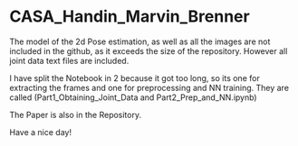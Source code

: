 # CASA_Handin_Marvin_Brenner
 
The model of the 2d Pose estimation, as well as all the images are not included in the github, as it exceeds the size of the repository.
However all joint data text files are included. 

I have split the Notebook in 2 because it got too long, so its one for extracting the frames and one for preprocessing and NN training.
They are called (Part1_Obtaining_Joint_Data and Part2_Prep_and_NN.ipynb) 

The Paper is also in the Repository.


Have a nice day!
